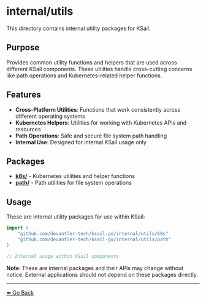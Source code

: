 # internal/utils

This directory contains internal utility packages for KSail.

## Purpose

Provides common utility functions and helpers that are used across different KSail components. These utilities handle cross-cutting concerns like path operations and Kubernetes-related helper functions.

## Features

- **Cross-Platform Utilities**: Functions that work consistently across different operating systems
- **Kubernetes Helpers**: Utilities for working with Kubernetes APIs and resources
- **Path Operations**: Safe and secure file system path handling
- **Internal Use**: Designed for internal KSail usage only

## Packages

- **[k8s/](./k8s/README.md)** - Kubernetes utilities and helper functions
- **[path/](./path/README.md)** - Path utilities for file system operations

## Usage

These are internal utility packages for use within KSail:

```go
import (
    "github.com/devantler-tech/ksail-go/internal/utils/k8s"
    "github.com/devantler-tech/ksail-go/internal/utils/path"
)

// Internal usage within KSail components
```

**Note**: These are internal packages and their APIs may change without notice. External applications should not depend on these packages directly.

---

[⬅️ Go Back](../README.md)
